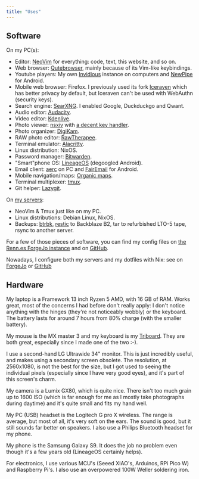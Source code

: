 ```yaml
---
title: "Uses"
---
```


## Software

On my PC(s):

- Editor: [NeoVim](https://neovim.io/) for everything: code, text, this website, and so on.
- Web browser: [Qutebrowser](https://qutebrowser.org/), mainly because of its Vim-like keybindings.
- Youtube players: My own [Invidious](https://invidious.io/) instance on computers and [NewPipe](https://github.com/TeamNewPipe/NewPipe) for Android.
- Mobile web browser: Firefox. I previously used its fork [Iceraven](https://github.com/fork-maintainers/iceraven-browser) which has better privacy by default, but Iceraven can't be used with WebAuthn (security keys).
- Search engine: [SearXNG](https://docs.searxng.org/). I enabled Google, Duckduckgo and Qwant.
- Audio editor: [Audacity](https://www.audacityteam.org/).
- Video editor: [Kdenlive](https://kdenlive.org/en/).
- Photo viewer: [nsxiv](https://codeberg.org/nsxiv/nsxiv) with [a decent key handler](https://raw.githubusercontent.com/tarneaux/.f/master/nsxiv/.config/nsxiv/exec/key-handler).
- Photo organizer: [DigiKam](https://www.digikam.org/).
- RAW photo editor: [RawTherapee](http://rawtherapee.com/).
- Terminal emulator: [Alacritty](https://github.com/alacritty/alacritty).
- Linux distribution: NixOS.
- Password manager: [Bitwarden](https://bitwarden.com/).
- "Smart"phone OS: [LineageOS](https://lineageos.org/) (degoogled Android).
- Email client: [aerc](https://aerc-mail.org/) on PC and [FairEmail](https://email.faircode.eu/) for Android.
- Mobile navigation/maps: [Organic maps](https://organicmaps.app/).
- Terminal multiplexer: [tmux](https://github.com/tmux/tmux).
- Git helper: [Lazygit](https://github.com/jesseduffield/lazygit).

On [my servers](https://renn.es):

- NeoVim & Tmux just like on my PC.
- Linux distributions: Debian Linux, NixOS.
- Backups: [btrbk](https://digint.ch/btrbk/), [restic](https://restic.net/) to Backblaze B2, tar to refurbished LTO-5 tape, rsync to another server.

For a few of those pieces of software, you can find my config files on [the Renn.es ForgeJo instance](https://git.renn.es/tarneo/.f) and on [GitHub](https://github.com/tarneaux/.f).

Nowadays, I configure both my servers and my dotfiles with Nix: see on [ForgeJo](https://git.renn.es/tarneo/nix) or [GitHub](https://github.com/tarneaux/nix)

## Hardware

My laptop is a Framework 13 inch Ryzen 5 AMD, with 16 GB of RAM. Works great, most of the concerns I had before don't really apply: I don't notice anything with the hinges (they're not noticeably wobbly) or the keyboard. The battery lasts for around 7 hours from 80% charge (with the smaller battery).

My mouse is the MX master 3 and my keyboard is my [Triboard](/posts/triboard/). They are both great, especially since I made one of the two :-).

I use a second-hand LG Ultrawide 34" monitor. This is just incredibly useful, and makes using a secondary screen obsolete. The resolution, at 2560x1080, is not the best for the size, but I got used to seeing the individual pixels (especially since I have very good eyes), and it's part of this screen's charm.

My camera is a Lumix GX80, which is quite nice. There isn't too much grain up to 1600 ISO (which is far enough for me as I mostly take photographs during daytime) and it's quite small and fits my hand well.

My PC (USB) headset is the Logitech G pro X wireless. The range is average, but most of all, it's very soft on the ears. The sound is good, but it still sounds far better on speakers. I also use a Philips Bluetooth headset for my phone.

My phone is the Samsung Galaxy S9. It does the job no problem even though it's a few years old (LineageOS certainly helps).

For electronics, I use various MCU's (Seeed XIAO's, Arduinos, RPi Pico W) and Raspberry Pi's. I also use an overpowered 100W Weller soldering iron.
